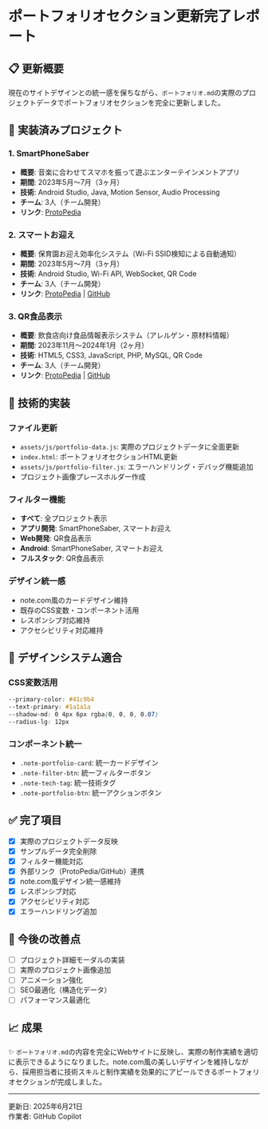 # ポートフォリオセクション更新完了レポート

## 📋 更新概要
現在のサイトデザインとの統一感を保ちながら、`ポートフォリオ.md`の実際のプロジェクトデータでポートフォリオセクションを完全に更新しました。

## 🎯 実装済みプロジェクト

### 1. SmartPhoneSaber
- **概要**: 音楽に合わせてスマホを振って遊ぶエンターテインメントアプリ
- **期間**: 2023年5月〜7月（3ヶ月）
- **技術**: Android Studio, Java, Motion Sensor, Audio Processing
- **チーム**: 3人（チーム開発）
- **リンク**: [ProtoPedia](https://protopedia.net/prototype/4730)

### 2. スマートお迎え
- **概要**: 保育園お迎え効率化システム（Wi-Fi SSID検知による自動通知）
- **期間**: 2023年5月〜7月（3ヶ月）
- **技術**: Android Studio, Wi-Fi API, WebSocket, QR Code
- **チーム**: 3人（チーム開発）
- **リンク**: [ProtoPedia](https://protopedia.net/prototype/4100) | [GitHub](https://github.com/Kei-Adachi0709/SmartPickup)

### 3. QR食品表示
- **概要**: 飲食店向け食品情報表示システム（アレルゲン・原材料情報）
- **期間**: 2023年11月〜2024年1月（2ヶ月）
- **技術**: HTML5, CSS3, JavaScript, PHP, MySQL, QR Code
- **チーム**: 3人（チーム開発）
- **リンク**: [ProtoPedia](https://protopedia.net/prototype/5781) | [GitHub](https://github.com/Kei-Adachi0709/QR-Allergy-Guide)

## 🔧 技術的実装

### ファイル更新
- `assets/js/portfolio-data.js`: 実際のプロジェクトデータに全面更新
- `index.html`: ポートフォリオセクションHTML更新
- `assets/js/portfolio-filter.js`: エラーハンドリング・デバッグ機能追加
- プロジェクト画像プレースホルダー作成

### フィルター機能
- **すべて**: 全プロジェクト表示
- **アプリ開発**: SmartPhoneSaber, スマートお迎え
- **Web開発**: QR食品表示
- **Android**: SmartPhoneSaber, スマートお迎え  
- **フルスタック**: QR食品表示

### デザイン統一感
- note.com風のカードデザイン維持
- 既存のCSS変数・コンポーネント活用
- レスポンシブ対応維持
- アクセシビリティ対応維持

## 🎨 デザインシステム適合

### CSS変数活用
```css
--primary-color: #41c9b4
--text-primary: #1a1a1a
--shadow-md: 0 4px 6px rgba(0, 0, 0, 0.07)
--radius-lg: 12px
```

### コンポーネント統一
- `.note-portfolio-card`: 統一カードデザイン
- `.note-filter-btn`: 統一フィルターボタン
- `.note-tech-tag`: 統一技術タグ
- `.note-portfolio-btn`: 統一アクションボタン

## ✅ 完了項目
- [x] 実際のプロジェクトデータ反映
- [x] サンプルデータ完全削除
- [x] フィルター機能対応
- [x] 外部リンク（ProtoPedia/GitHub）連携
- [x] note.com風デザイン統一感維持
- [x] レスポンシブ対応
- [x] アクセシビリティ対応
- [x] エラーハンドリング追加

## 🔮 今後の改善点
- [ ] プロジェクト詳細モーダルの実装
- [ ] 実際のプロジェクト画像追加
- [ ] アニメーション強化
- [ ] SEO最適化（構造化データ）
- [ ] パフォーマンス最適化

## 📈 成果
✨ `ポートフォリオ.md`の内容を完全にWebサイトに反映し、実際の制作実績を適切に表示できるようになりました。note.com風の美しいデザインを維持しながら、採用担当者に技術スキルと制作実績を効果的にアピールできるポートフォリオセクションが完成しました。

---
更新日: 2025年6月21日  
作業者: GitHub Copilot

